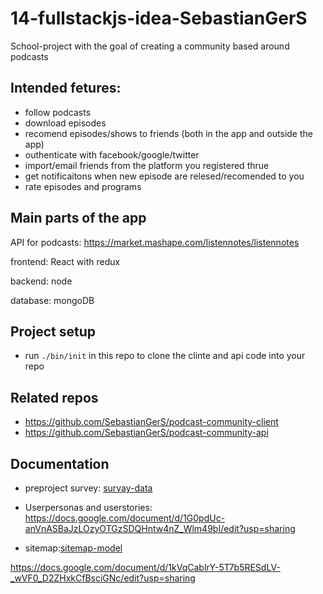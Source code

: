 # 14-fullstackjs-idea-SebastianGerS

School-project with the goal of creating a community based around podcasts

## Intended fetures:

* follow podcasts
* download episodes
* recomend episodes/shows to friends (both in the app and outside the app)
* outhenticate with facebook/google/twitter
* import/email friends from the platform you registered thrue
* get notificaitons when new episode are relesed/recomended to you
* rate episodes and programs

## Main parts of the app

API for podcasts: https://market.mashape.com/listennotes/listennotes 

frontend: React with redux 

backend: node 

database: mongoDB


## Project setup

* run `./bin/init` in this repo to clone the clinte and api code into your repo

## Related repos

* https://github.com/SebastianGerS/podcast-community-client
* https://github.com/SebastianGerS/podcast-community-api

## Documentation

* preproject survey: [survay-data](user-survay-data.pdf)

* Userpersonas and userstories: https://docs.google.com/document/d/1G0pdUc-anVnASBaJzLOzyOTGzSDQHntw4nZ_Wlm49bI/edit?usp=sharing

* sitemap:[sitemap-model](sitemap-model.png)

https://docs.google.com/document/d/1kVqCablrY-5T7b5RESdLV-_wVF0_D2ZHxkCfBsciGNc/edit?usp=sharing

